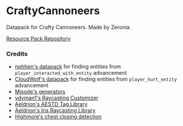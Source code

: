 # CraftyCannoneers
Datapack for Crafty Cannoneers. Made by Zeronia.

[Resource Pack Repository](https://github.com/ZeroniaServer/CraftyCannoneersPack)

### Credits
- [nphhpn's datapack](https://cdn.discordapp.com/attachments/157097006500806656/809831905087586314/uwu.zip) for finding entities from `player_interacted_with_entity` advancement
- [CloudWolf's datapack](https://www.youtube.com/watch?v=YZfCBBvOMN4) for finding entities from `player_hurt_entity` advancement
- [Misode's generators](https://misode.github.io/)
- [vdvman1's Raycasting Customizer](https://skylinerw.com/vdvman1/raycast/)
- [Aeldrion's AESTD Tag Library](https://github.com/Aeldrion/AESTD-tag-library)
- [Aeldrion's Iris Raycasting Library](https://github.com/Aeldrion/iris)
- [Highmore's chest closing detection](https://discord.com/channels/154777837382008833/157097006500806656/1236574825208614952)